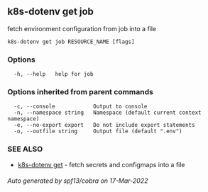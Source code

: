 ## k8s-dotenv get job

fetch environment configuration from job into a file

```
k8s-dotenv get job RESOURCE_NAME [flags]
```

### Options

```
  -h, --help   help for job
```

### Options inherited from parent commands

```
  -c, --console            Output to console
  -n, --namespace string   Namespace (default current context namespace)
  -e, --no-export export   Do not include export statements
  -o, --outfile string     Output file (default ".env")
```

### SEE ALSO

* [k8s-dotenv get](k8s-dotenv_get.md)	 - fetch secrets and configmaps into a file

###### Auto generated by spf13/cobra on 17-Mar-2022
